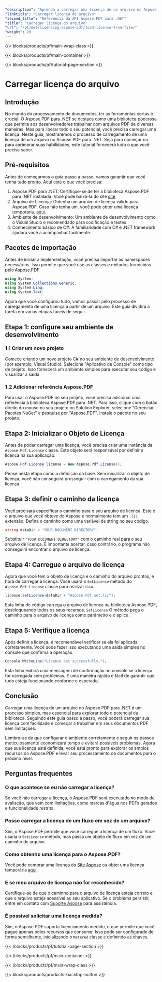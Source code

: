 ```yaml
---
"description": "Aprenda a carregar uma licença de um arquivo no Aspose.PDF para .NET com este guia completo. Garanta a funcionalidade completa configurando sua licença corretamente."
"linktitle": "Carregar licença do arquivo"
"second_title": "Referência da API Aspose.PDF para .NET"
"title": "Carregar licença do arquivo"
"url": "/pt/net/licensing-aspose-pdf/load-license-from-file/"
"weight": 20
---
```


{{< blocks/products/pf/main-wrap-class >}}

{{< blocks/products/pf/main-container >}}

{{< blocks/products/pf/tutorial-page-section >}}

# Carregar licença do arquivo

## Introdução

No mundo do processamento de documentos, ter as ferramentas certas é crucial. O Aspose.PDF para .NET se destaca como uma biblioteca poderosa que permite aos desenvolvedores trabalhar com arquivos PDF de diversas maneiras. Mas para liberar todo o seu potencial, você precisa carregar uma licença. Neste guia, mostraremos o processo de carregamento de uma licença de um arquivo no Aspose.PDF para .NET. Seja para começar ou para aprimorar suas habilidades, este tutorial fornecerá tudo o que você precisa saber.

## Pré-requisitos

Antes de começarmos o guia passo a passo, vamos garantir que você tenha tudo pronto. Aqui está o que você precisa:

1. Aspose.PDF para .NET: Certifique-se de ter a biblioteca Aspose.PDF para .NET instalada. Você pode baixá-la do site [site](https://releases.aspose.com/pdf/net/).
2. Arquivo de Licença: Obtenha um arquivo de licença válido para Aspose.PDF. Caso não tenha um, você pode obter uma licença temporária. [aqui](https://purchase.aspose.com/temporary-license/).
3. Ambiente de desenvolvimento: Um ambiente de desenvolvimento como o Visual Studio é recomendado para codificação e testes.
4. Conhecimento básico de C#: A familiaridade com C# e .NET framework ajudará você a acompanhar facilmente.

## Pacotes de importação

Antes de iniciar a implementação, você precisa importar os namespaces necessários. Isso permite que você use as classes e métodos fornecidos pelo Aspose.PDF.

```csharp
using System;
using System.Collections.Generic;
using System.Linq;
using System.Text;
```

Agora que você configurou tudo, vamos passar pelo processo de carregamento de uma licença a partir de um arquivo. Este guia dividirá a tarefa em várias etapas fáceis de seguir.

## Etapa 1: configure seu ambiente de desenvolvimento

### 1.1 Criar um novo projeto
Comece criando um novo projeto C# no seu ambiente de desenvolvimento (por exemplo, Visual Studio). Selecione "Aplicativo de Console" como tipo de projeto. Isso fornecerá um ambiente simples para executar seu código e visualizar a saída.

### 1.2 Adicionar referência Aspose.PDF
Para usar o Aspose.PDF no seu projeto, você precisa adicionar uma referência à biblioteca Aspose.PDF para .NET. Para isso, clique com o botão direito do mouse no seu projeto no Solution Explorer, selecione "Gerenciar Pacotes NuGet" e pesquise por "Aspose.PDF". Instale o pacote no seu projeto.

## Etapa 2: Inicializar o Objeto de Licença

Antes de poder carregar uma licença, você precisa criar uma instância da `Aspose.Pdf.License` classe. Este objeto será responsável por definir a licença na sua aplicação.

```csharp
Aspose.Pdf.License license = new Aspose.Pdf.License();
```

Pense nesta etapa como a definição da base. Sem inicializar o objeto de licença, você não conseguirá prosseguir com o carregamento da sua licença.

## Etapa 3: definir o caminho da licença

Você precisará especificar o caminho para o seu arquivo de licença. Este é o arquivo que você obteve do Aspose e normalmente tem um `.lic` extensão. Defina o caminho como uma variável de string no seu código.

```csharp
string dataDir = "YOUR DOCUMENT DIRECTORY";
```

Substituir `"YOUR DOCUMENT DIRECTORY"` com o caminho real para o seu arquivo de licença. É importante acertar, caso contrário, o programa não conseguirá encontrar o arquivo de licença.

## Etapa 4: Carregue o arquivo de licença

Agora que você tem o objeto de licença e o caminho do arquivo prontos, é hora de carregar a licença. Você usará o `SetLicense` método do `Aspose.Pdf.License` classe para realizar isso.

```csharp
license.SetLicense(dataDir + "Aspose.Pdf.net.lic");
```

Esta linha de código carrega o arquivo de licença na biblioteca Aspose.PDF, desbloqueando todos os seus recursos. `SetLicense` O método pega o caminho para o arquivo de licença como parâmetro e o aplica.

## Etapa 5: Verifique a licença

Após definir a licença, é recomendável verificar se ela foi aplicada corretamente. Você pode fazer isso executando uma saída simples no console que confirma a operação.

```csharp
Console.WriteLine("License set successfully.");
```

Esta linha exibirá uma mensagem de confirmação no console se a licença for carregada sem problemas. É uma maneira rápida e fácil de garantir que tudo esteja funcionando conforme o esperado.

## Conclusão

Carregar uma licença de um arquivo no Aspose.PDF para .NET é um processo simples, mas essencial para explorar todo o potencial da biblioteca. Seguindo este guia passo a passo, você poderá carregar sua licença com facilidade e começar a trabalhar em seus documentos PDF sem limitações.

Lembre-se de que configurar o ambiente corretamente e seguir os passos meticulosamente economizará tempo e evitará possíveis problemas. Agora que sua licença está definida, você está pronto para explorar os amplos recursos do Aspose.PDF e levar seu processamento de documentos para o próximo nível.

## Perguntas frequentes

### O que acontece se eu não carregar a licença?  
Se você não carregar a licença, o Aspose.PDF será executado no modo de avaliação, que vem com limitações, como marcas d'água nos PDFs gerados e funcionalidade restrita.

### Posso carregar a licença de um fluxo em vez de um arquivo?  
Sim, o Aspose.PDF permite que você carregue a licença de um fluxo. Você usaria o `SetLicense` método, mas passa um objeto de fluxo em vez de um caminho de arquivo.

### Como obtenho uma licença para o Aspose.PDF?  
Você pode comprar uma licença do [Site Aspose](https://purchase.aspose.com/buy) ou obter uma licença temporária [aqui](https://purchase.aspose.com/temporary-license/).

### E se meu arquivo de licença não for reconhecido?  
Certifique-se de que o caminho para o arquivo de licença esteja correto e que o arquivo esteja acessível ao seu aplicativo. Se o problema persistir, entre em contato com [Suporte Aspose](https://forum.aspose.com/c/pdf/10) para assistência.

### É possível solicitar uma licença medida?  
Sim, o Aspose.PDF suporta licenciamento medido, o que permite que você pague apenas pelos recursos que consome. Isso pode ser configurado de forma semelhante, inicializando o `Metered` classe e definindo as chaves.

{{< /blocks/products/pf/tutorial-page-section >}}

{{< /blocks/products/pf/main-container >}}

{{< /blocks/products/pf/main-wrap-class >}}

{{< blocks/products/products-backtop-button >}}